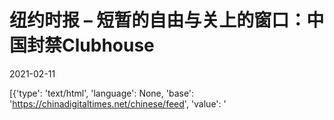# 纽约时报 – 短暂的自由与关上的窗口：中国封禁Clubhouse

2021-02-11

[{'type': 'text/html', 'language': None, 'base': 'https://chinadigitaltimes.net/chinese/feed', 'value': '